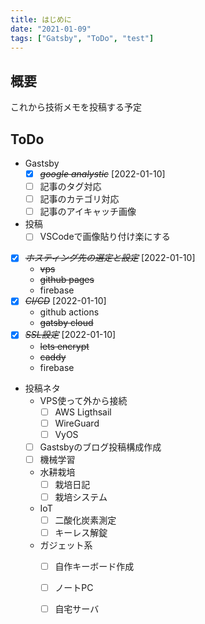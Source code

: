 ```yaml
---
title: はじめに
date: "2021-01-09"
tags: ["Gatsby", "ToDo", "test"]
---
```


## 概要

これから技術メモを投稿する予定

## ToDo

- Gastsby
  - [X] ~~*google analystic*~~ [2022-01-10]
  - [ ] 記事のタグ対応
  - [ ] 記事のカテゴリ対応
  - [ ] 記事のアイキャッチ画像
- 投稿
  - [ ] VSCodeで画像貼り付け楽にする
- [X] ~~*ホスティング先の選定と設定*~~ [2022-01-10]
  - ~~vps~~
  - ~~github pages~~
  - firebase
- [X] ~~*CI/CD*~~ [2022-01-10]
  - github actions
  - ~~gatsby cloud~~
- [X] ~~*SSL設定*~~ [2022-01-10]
  - ~~lets encrypt~~
  - ~~caddy~~
  - firebase
- 投稿ネタ
  - VPS使って外から接続
    - [ ] AWS Ligthsail
    - [ ] WireGuard
    - [ ] VyOS
  - [ ] Gastsbyのブログ投稿構成作成
  - [ ] 機械学習
  - 水耕栽培
    - [ ] 栽培日記
    - [ ] 栽培システム
  - IoT
    - [ ] 二酸化炭素測定
    - [ ] キーレス解錠
  - ガジェット系
    - [ ] 自作キーボード作成
    - [ ] ノートPC
    - [ ] 自宅サーバ
  